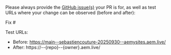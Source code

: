 Please always provide the [GitHub issue(s)](../issues) your PR is for, as well as test URLs where your change can be observed (before and after):

Fix #<gh-issue-id>

Test URLs:
- Before: https://main--sebastiencouture-20250930--aemysites.aem.live/
- After: https://<branch>--{repo}--{owner}.aem.live/
